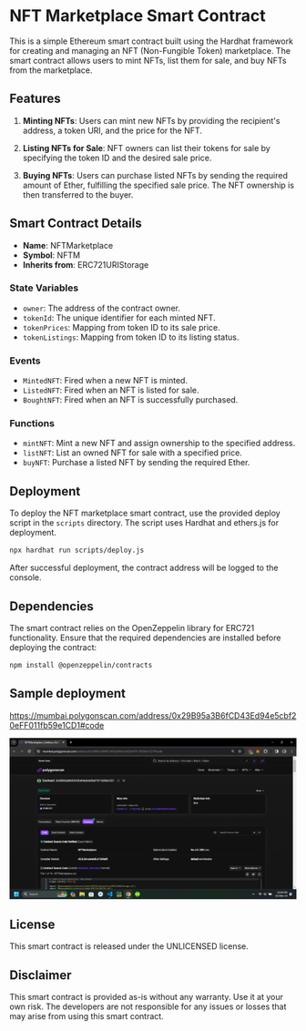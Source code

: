 # NFT Marketplace Smart Contract

This is a simple Ethereum smart contract built using the Hardhat framework for creating and managing an NFT (Non-Fungible Token) marketplace. The smart contract allows users to mint NFTs, list them for sale, and buy NFTs from the marketplace.

## Features

1. **Minting NFTs**: Users can mint new NFTs by providing the recipient's address, a token URI, and the price for the NFT.

2. **Listing NFTs for Sale**: NFT owners can list their tokens for sale by specifying the token ID and the desired sale price.

3. **Buying NFTs**: Users can purchase listed NFTs by sending the required amount of Ether, fulfilling the specified sale price. The NFT ownership is then transferred to the buyer.

## Smart Contract Details

- **Name**: NFTMarketplace
- **Symbol**: NFTM
- **Inherits from**: ERC721URIStorage

### State Variables

- `owner`: The address of the contract owner.
- `tokenId`: The unique identifier for each minted NFT.
- `tokenPrices`: Mapping from token ID to its sale price.
- `tokenListings`: Mapping from token ID to its listing status.

### Events

- `MintedNFT`: Fired when a new NFT is minted.
- `ListedNFT`: Fired when an NFT is listed for sale.
- `BoughtNFT`: Fired when an NFT is successfully purchased.

### Functions

- `mintNFT`: Mint a new NFT and assign ownership to the specified address.
- `listNFT`: List an owned NFT for sale with a specified price.
- `buyNFT`: Purchase a listed NFT by sending the required Ether.

## Deployment

To deploy the NFT marketplace smart contract, use the provided deploy script in the `scripts` directory. The script uses Hardhat and ethers.js for deployment.

```bash
npx hardhat run scripts/deploy.js
```

After successful deployment, the contract address will be logged to the console.

## Dependencies

The smart contract relies on the OpenZeppelin library for ERC721 functionality. Ensure that the required dependencies are installed before deploying the contract:

```bash
npm install @openzeppelin/contracts
```

## Sample deployment

https://mumbai.polygonscan.com/address/0x29B95a3B6fCD43Ed94e5cbf20eFF011fb59e1CD1#code

![](images/mumbai.png)

## License

This smart contract is released under the UNLICENSED license.

## Disclaimer

This smart contract is provided as-is without any warranty. Use it at your own risk. The developers are not responsible for any issues or losses that may arise from using this smart contract.